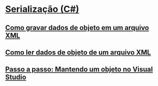 # [Serialização (C#)](index.md)
## [Como gravar dados de objeto em um arquivo XML](how-to-write-object-data-to-an-xml-file.md)
## [Como ler dados de objeto de um arquivo XML](how-to-read-object-data-from-an-xml-file.md)
## [Passo a passo: Mantendo um objeto no Visual Studio](walkthrough-persisting-an-object-in-visual-studio.md)
